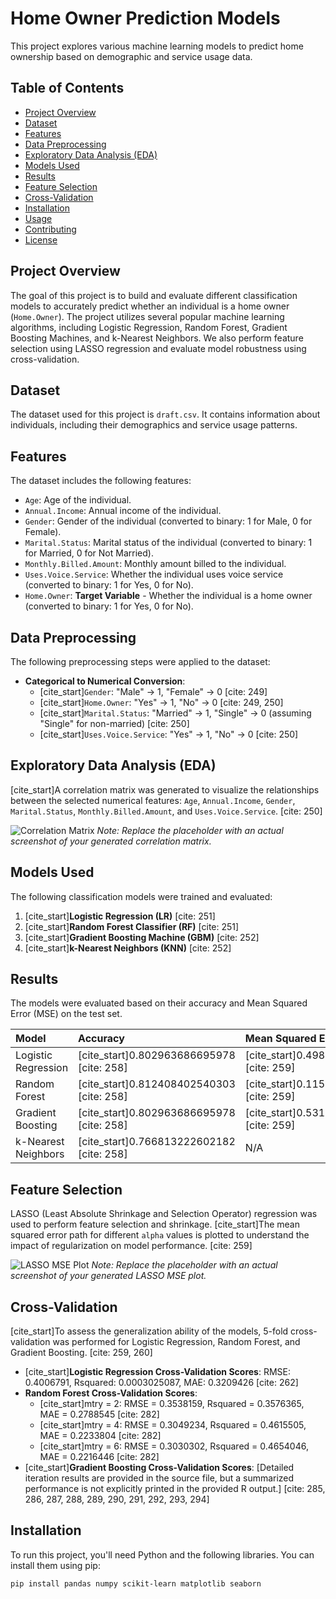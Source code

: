 # Home Owner Prediction Models

This project explores various machine learning models to predict home ownership based on demographic and service usage data.

## Table of Contents

- [Project Overview](#project-overview)
- [Dataset](#dataset)
- [Features](#features)
- [Data Preprocessing](#data-preprocessing)
- [Exploratory Data Analysis (EDA)](#exploratory-data-analysis-eda)
- [Models Used](#models-used)
- [Results](#results)
- [Feature Selection](#feature-selection)
- [Cross-Validation](#cross-validation)
- [Installation](#installation)
- [Usage](#usage)
- [Contributing](#contributing)
- [License](#license)

## Project Overview

The goal of this project is to build and evaluate different classification models to accurately predict whether an individual is a home owner (`Home.Owner`). The project utilizes several popular machine learning algorithms, including Logistic Regression, Random Forest, Gradient Boosting Machines, and k-Nearest Neighbors. We also perform feature selection using LASSO regression and evaluate model robustness using cross-validation.

## Dataset

The dataset used for this project is `draft.csv`. It contains information about individuals, including their demographics and service usage patterns.

## Features

The dataset includes the following features:

- `Age`: Age of the individual.
- `Annual.Income`: Annual income of the individual.
- `Gender`: Gender of the individual (converted to binary: 1 for Male, 0 for Female).
- `Marital.Status`: Marital status of the individual (converted to binary: 1 for Married, 0 for Not Married).
- `Monthly.Billed.Amount`: Monthly amount billed to the individual.
- `Uses.Voice.Service`: Whether the individual uses voice service (converted to binary: 1 for Yes, 0 for No).
- `Home.Owner`: **Target Variable** - Whether the individual is a home owner (converted to binary: 1 for Yes, 0 for No).

## Data Preprocessing

The following preprocessing steps were applied to the dataset:

- **Categorical to Numerical Conversion**:
    - [cite_start]`Gender`: "Male" -> 1, "Female" -> 0 [cite: 249]
    - [cite_start]`Home.Owner`: "Yes" -> 1, "No" -> 0 [cite: 249, 250]
    - [cite_start]`Marital.Status`: "Married" -> 1, "Single" -> 0 (assuming "Single" for non-married) [cite: 250]
    - [cite_start]`Uses.Voice.Service`: "Yes" -> 1, "No" -> 0 [cite: 250]

## Exploratory Data Analysis (EDA)

[cite_start]A correlation matrix was generated to visualize the relationships between the selected numerical features: `Age`, `Annual.Income`, `Gender`, `Marital.Status`, `Monthly.Billed.Amount`, and `Uses.Voice.Service`. [cite: 250]

![Correlation Matrix](https://via.placeholder.com/600x400/FF0000/FFFFFF?text=Correlation+Matrix+Plot)
*Note: Replace the placeholder with an actual screenshot of your generated correlation matrix.*

## Models Used

The following classification models were trained and evaluated:

1.  [cite_start]**Logistic Regression (LR)** [cite: 251]
2.  [cite_start]**Random Forest Classifier (RF)** [cite: 251]
3.  [cite_start]**Gradient Boosting Machine (GBM)** [cite: 252]
4.  [cite_start]**k-Nearest Neighbors (KNN)** [cite: 252]

## Results

The models were evaluated based on their accuracy and Mean Squared Error (MSE) on the test set.

| Model                 | Accuracy | Mean Squared Error (MSE) |
| :-------------------- | :------- | :----------------------- |
| Logistic Regression   | [cite_start]0.802963686695978 [cite: 258] | [cite_start]0.49897300904818 [cite: 259]                 |
| Random Forest         | [cite_start]0.812408402540303 [cite: 258] | [cite_start]0.115158222217537 [cite: 259]                 |
| Gradient Boosting     | [cite_start]0.802963686695978 [cite: 258]| [cite_start]0.531518529424131 [cite: 259]                |
| k-Nearest Neighbors   | [cite_start]0.766813222602182 [cite: 258]| N/A                 |

## Feature Selection

LASSO (Least Absolute Shrinkage and Selection Operator) regression was used to perform feature selection and shrinkage. [cite_start]The mean squared error path for different `alpha` values is plotted to understand the impact of regularization on model performance. [cite: 259]

![LASSO MSE Plot](https://via.placeholder.com/600x400/0000FF/FFFFFF?text=LASSO+MSE+Plot)
*Note: Replace the placeholder with an actual screenshot of your generated LASSO MSE plot.*

## Cross-Validation

[cite_start]To assess the generalization ability of the models, 5-fold cross-validation was performed for Logistic Regression, Random Forest, and Gradient Boosting. [cite: 259, 260]

-   [cite_start]**Logistic Regression Cross-Validation Scores**: RMSE: 0.4006791, Rsquared: 0.0003025087, MAE: 0.3209426 [cite: 262]
-   **Random Forest Cross-Validation Scores**:
    * [cite_start]mtry = 2: RMSE = 0.3538159, Rsquared = 0.3576365, MAE = 0.2788545 [cite: 282]
    * [cite_start]mtry = 4: RMSE = 0.3049234, Rsquared = 0.4615505, MAE = 0.2233804 [cite: 282]
    * [cite_start]mtry = 6: RMSE = 0.3030302, Rsquared = 0.4654046, MAE = 0.2216446 [cite: 282]
-   [cite_start]**Gradient Boosting Cross-Validation Scores**: [Detailed iteration results are provided in the source file, but a summarized performance is not explicitly printed in the provided R output.] [cite: 285, 286, 287, 288, 289, 290, 291, 292, 293, 294]

## Installation

To run this project, you'll need Python and the following libraries. You can install them using pip:

```bash
pip install pandas numpy scikit-learn matplotlib seaborn
